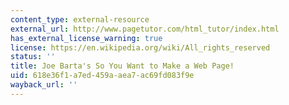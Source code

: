```yaml
---
content_type: external-resource
external_url: http://www.pagetutor.com/html_tutor/index.html
has_external_license_warning: true
license: https://en.wikipedia.org/wiki/All_rights_reserved
status: ''
title: Joe Barta's So You Want to Make a Web Page!
uid: 618e36f1-a7ed-459a-aea7-ac69fd083f9e
wayback_url: ''
---
```


